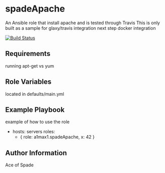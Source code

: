 spadeApache
===========

An Ansible role that install apache and is tested through Travis
This is only built as a sample for glaxy/travis integration
 next step docker integration

[![Build Status](https://travis-ci.org/a1max1/spadeApache.svg?branch=master)](https://travis-ci.org/a1max1/spadeApache)

Requirements
------------

running apt-get vs yum

Role Variables
--------------

located in defaults/main.yml

Example Playbook
----------------

example of how to use the role
  - hosts: servers
    roles:
      - { role: a1max1.spadeApache, x: 42 }

Author Information
------------------
Ace of Spade

